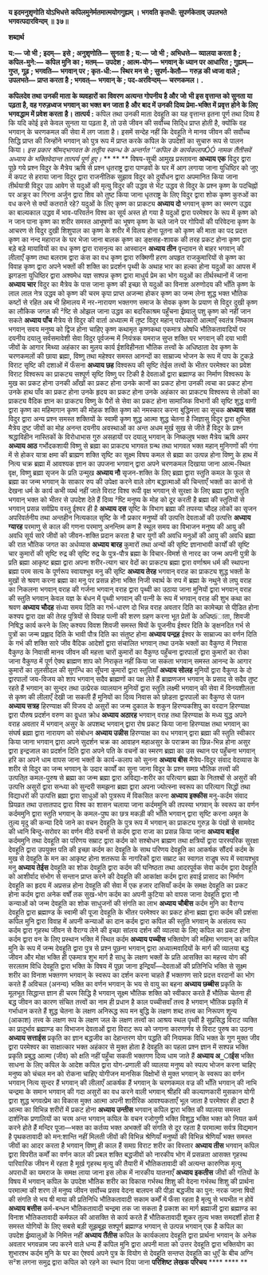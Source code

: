 **य इदमनुशृणोति योऽभिधत्ते** **कपिलमुनेर्मतमात्मयोगगुह्यम् ।** **भगवति कृतधी: सुपर्णकेताव्** **उपलभते भगवत्पदारविन्दम् ॥ ३७॥** 

**शब्दार्थ** 

**य:—** **जो भी** **; इदम्—** **इसे** **; अनुशृणोति—** **सुनता है** **; य:—** **जो भी** **; अभिधत्ते—** **व्यालया करता है** **; कपिल-मुने:—** **कपिल मुनि का** **; मतम्—** **उपदेश** **; आत्म-योग—** **भगवान् के ध्यान पर आधारित** **; गुह्यम्—** **गुप्त, गूढ़** **; भगवति—** **भगवान् पर** **; कृत-धी:—** **स्थिर मन से** **; सुपर्ण-केतौ—** **गरुड़ की ध्वजा वाले** **; उपलभते—** **प्राप्त करता है** **; भगवत्—** **भगवान् के** **; पद-अरविन्दम्—** **चरणकमल।** **.** 

**कपिलदेव तथा उनकी माता के व्यवहारों का विवरण अत्यन्त गोपनीय है और जो** **भी इस वृत्तान्त को सुनता या पढ़ता है, वह गरुड़ध्वज भगवान् का भक्त बन जाता है** **और बाद में उनकी दिव्य प्रेमा-भक्ति में प्रवृत्त होने के लिए भगवद्धाम में प्रवेश करता** **है।** **तात्पर्य :** कपिल तथा उनकी माता देवहूति का यह वृत्तान्त इतना पूर्ण तथा दिव्य है कि यदि कोई इसे केवल सुनता या पढ़ता है, तो उसे जीवन की सर्वोच्च सिदि्ध प्राप्त होती है, क्योंकि वह भगवान् के चरणकमल की सेवा में लग जाता है। इसमें सन्देह नहीं कि देवहूति ने मानव जीवन की सर्वोच्च सिद्धि प्राप्त की जिन्होंने भगवान् को पुत्र रूप में प्राप्त करके कपिल के उपदेशों का सुचारु रूप से पालन किया। *इस प्रकार श्रीमद्भागवत के ततृीय स्कन्ध के अन्तर्गत ''कपिल के कार्यकलापÓÓ नामक* *तैंतीसवें अध्याय के भक्तिवेदान्त तात्पर्य पूर्ण हुए।* ** ** ** विषय-सूची आमुख प्रस्तावना **अध्याय एक** विदुर द्वारा पूछे गये प्रश्न विदुर के मैत्रेय ऋषि से प्रश्न धृतराष्ट्र द्वारा पाण्डवों के घर में आग लगाया जाना युधिष्ठिर को जुए में कपट से हराया जाना विदुर द्वारा राजनीतिक सुझाव विदुर को दुर्योधन द्वारा अपमानित किया जाना तीर्थयात्री विदुर उग्र आवेग से यदुओं की मृत्यु विदुर की उद्धव से भेंट उद्धव से विदुर के प्रश्न कृष्ण के पदचिह्नों पर अक्रूर का गिरना अर्जुन द्वारा शिव को तुष्ट किया जाना धृतराष्ट्र के लिए विदुर द्वारा शोक कृष्ण कुरुओं का वध करने से क्यों कतराते रहे? यदुओं के लिए कृष्ण का प्राकट्य **अध्याय दो** भगवान् कृष्ण का स्मरण उद्धव का बाल्यकाल उद्धव में भाव-परिवर्तन विश्व का सूर्य अस्त हो गया है यदुओं द्वारा परमेश्वर के रूप में कृष्ण को न जान पाना कृष्ण का शरीर समस्त आभूषणों का भूषण कृष्ण के चले जाने पर गोपियों की परिवेदना कृष्ण के आचरण से विदुर दुखी शिशुपाल का कृष्ण के शरीर में विलय होना पूतना को कृष्ण की माता का पद प्रदत्त कृष्ण का नन्द महाराज के घर भेजा जाना बालक कृष्ण का ङ्क्षसह-शावक की तरह प्रकट होना कृष्ण द्वारा बड़े बड़े मायावियों का वध कृष्ण द्वारा रासनृत्य का आस्वादन **अध्याय तीन** वृन्दावन से बाहर भगवान् की लीलाएँ कृष्ण तथा बलराम द्वारा कंस का वध कृष्ण द्वारा रुक्मिणी हरण अपहृत राजकुमारियों से कृष्ण का विवाह कृष्ण द्वारा अपने भक्तों की शक्ति का प्रदर्शन पृथ्वी के अथाह भार का हल्का होना यदुओं का आपस में झगडऩा युधिष्ठिर द्वारा अश्वमेध यज्ञ सश्पन्न कृष्ण द्वारा माधुर्य प्रेम का भोग यदुओं का तीर्थस्थानों में जाना **अध्याय चार** विदुर का मैत्रेय के पास जाना कृष्ण की इच्छा से यदुओं का विनाश अरुणोदय की भाँति कृष्ण के लाल लाल नेत्र उद्धव को कृष्ण की चरम कृपा प्राप्त अजन्मा होकर कृष्ण का जन्म लेना शुद्ध भक्त भौतिक कष्टों से रहित अब भी हिमालय में नर-नारायण भक्तगण समाज के सेवक कृष्ण के प्रयाण से विदुर दुखी कृष्ण का लौकिक जगत की ²ष्टि से ओझल जाना उद्धव का बदरिकाश्रम पहुँचना ईष्र्यालु पशु कृष्ण को नहीं जान सकते **अध्याय पाँच** मैत्रेय से विदुर की वार्ता अध्यात्म में तुष्ट विदुर महान् परोपकारी आत्माएँ स्वतंत्र निष्काम भगवान् सवय मनुष्य को द्विज होना चाहिए कृष्ण कथामृत कृष्णकथा एकमात्र ओषधि भौतिकतावादियों पर दयनीय दयालु सर्वसमावेशी सेवा विदुर पूर्वजन्म में नियंत्रक यमराज सुप्त शक्ति पर भगवान् की दया भावी जीवों के आगार मिथ्या अहंकार का मुलय कार्य ईशविहीनता भौतिक तत्त्वों के अधिष्ठाता देव कृष्ण के चरणकमलों की छाया ब्रह्मा, विष्णु तथा महेश्वर समस्त आनन्दों का साम्राज्य भोजन के रूप में पाप के टुकड़े विराट सृष्टि की दशाओं में फँसना **अध्याय छह** विश्वरूप की सृष्टि तेईस तत्त्वों के भीतर परमेश्वर का प्रवेश विराट विश्वरूप का प्राकट्य सश्पूर्ण सृष्टि विष्णु पर टिकी है देवताओं द्वारा ब्रह्माण्ड का निर्माण विश्वरूप के मुख का प्रकट होना उनकी आँखों का प्रकट होना उनके कानों का प्रकट होना उनकी त्वचा का प्रकट होना उनके हाथ पाँव का प्रकट होना उनके हृदय का प्रकट होना उनके अहंकार का प्राकट्य विश्वरूप से लोकों का प्राकट्य वैदिक ज्ञान का प्राकट्य विष्णु के पैरों से सेवा का प्रकट होना सामाजिक विभागों की सृष्टि शुद्ध वाणी द्वारा कृष्ण का महिमागान कृष्ण की मोहक शक्ति कृष्ण को नमस्कार करना बुद्धिमत्ता का सूचक **अध्याय सात** विदुर द्वारा अन्य प्रश्न समस्त शक्तियों के स्वामी कृष्ण शुद्ध आत्मा शुद्ध चेतना है जिज्ञासु विदुर द्वारा क्षुभित मैत्रेय दुष्ट जीवों का मोह अनन्त दयनीय अवस्थाओं का अन्त अधम मूर्ख सुख से जीते हैं विदुर के प्रश्न श्रद्धाविहीन नास्तिकों के विरोधाभास गुरु असहायों पर दयालु भगवान् के निष्कलुष भक्त मैत्रेय ऋषि अमर **अध्याय आठ** गर्भोदकशायी विष्णु से ब्रह्मा का प्राकट्य भागवत ग्रन्थ तथा भागवत भक्त महान् मुनिगणों की गंगा में से होकर यात्रा क्षमा की ब्राह्मण शक्ति सृष्टि का सूक्ष्म विषय कमल से ब्रह्मा का उत्पन्न होना विष्णु के हाथ में नित्य चक्र ब्रह्मा में आवश्यक ज्ञान का उपजना भगवान् द्वारा अपने चरणकमल दिखाया जाना आत्म-स्थित वृक्ष, विष्णु ब्रह्मा सृजन के प्रति उन्मुख **अध्याय नौ** सृजन-शक्ति के लिए ब्रह्मा द्वारा स्तुति कमल के फूल से ब्रह्मा का जन्म भगवान् के साकार रुप की उपेक्षा करने वाले लोग बद्धात्माओं की चिन्ताएँ भक्तों का कानों से देखना धर्म के कार्य कभी व्यर्थ नहीं जाते विराट विश्व रूपी वृक्ष भगवान् से सुरक्षा के लिए ब्रह्मा द्वारा स्तुति भगवान् भक्त को भीतर से उपदेश देते हैं दिव्य ²ष्टि मनुष्य के मोह को दूर करती है ब्रह्मा की स्तुतियों से भगवान् प्रसन्न सर्वप्रिय वस्तु ईश्वर ही है **अध्याय दस** सृष्टि के विभाग ब्रह्मा की तपस्या चौदह लोकों का सृजन अपरिवर्तनीय तथा अन्तहीन नित्यकाल सृष्टि के नौ प्रकार मनुष्यों की उत्पत्ति देवताओं की उत्पत्ति **अध्याय ग्यारह** परमाणु से काल की गणना परमाणु अनन्तिम कण है स्थूल समय का विभाजन मनुष्य की आयु की अवधि सूर्य सारे जीवों को जीवन-शक्ति प्रदान करता है चार युगों की अवधि मनुओं की आयु की अवधि ब्रह्मा की रात भौतिक जगत का अर्धव्यास **अध्याय बारह** कुमारों तथा अन्यों की सृष्टि ज्ञानाभावी कार्यों की सृष्टि चार कुमारों की सृष्टि रुद्र की सृष्टि रुद्र के पुत्र-पौत्र ब्रह्मा के विचार-विमर्श से नारद का जन्म अपनी पुत्री के प्रति ब्रह्मा आकृष्ट ब्रह्मा द्वारा अपना शरीर-त्याग चार वेदों का प्राकट्य ब्रह्मा द्वारा वर्णाश्रम धर्म की स्थापना ब्रह्मा परम सत्य के पूर्णरूप स्वायश्भुव मनु की सृष्टि **अध्याय तेरह** भगवान् वराह का प्राकट्य शुद्ध भक्तों के मुखों से श्रवण करना ब्रह्मा का मनु पर प्रसन्न होना भक्ति निजी स्वार्थ के रुप में ब्रह्मा के नथुने से लघु वराह का निकलना भगवान् वराह की गर्जना भगवान् वराह द्वारा पृथ्वी का उठाया जाना मुनियों द्वारा भगवान् वराह की स्तुति भगवान् केवल यज्ञ के बंधन में पृथ्वी भगवान् की पत्नी के रूप में भगवान् वराह की शुभ कथा का श्रवण **अध्याय चौदह** संध्या समय दिति का गर्भ-धारण दो भिन्न वराह अवतार दिति का कामेच्छा से पीडि़त होना कश्यप द्वारा दक्ष की तेरह पुत्रियों से विवाह पत्नी की शरण ग्रहण करना भूत प्रेतों के अधिष्ठïाता, शिवजी निषिद्ध कार्य करने के लिए कश्यप विवश शिवजी समस्त षियों के पूजनीय ईश्वर दिति के ङ्क्षनदित गर्भ से पुत्रों का जन्म प्रह्लाद दिति के भावी पौत्र दिति का संतुष्ट होना **अध्याय पन्द्रह** ईश्वर के साम्राज्य का वर्णन दिति के गर्भ की शक्ति सारे जीव वैदिक आदेशों द्वारा संचालित भगवान् तथा उनके भक्तों का वैकुण्ठ में निवास वैकुण्ठ के निवासी मानव जीवन की महत्ता चारों कुमारों का वैकुण्ठ पहुँचना द्वारपालों द्वारा कुमारों का रोका जाना वैकुण्ठ में पूर्ण ऐक्य ब्राह्मण शाप को निराकृत नहीं किया जा सकता भगवान् समस्त आनन्द के आगार कुमारों का तुलसीदल की सुगन्धि का सूँघना कुमारों द्वारा स्तुतियाँ **अध्याय सोलह** मुनियों द्वारा वैकुण्ठ के दो द्वारपालों जय-विजय को शाप भगवान् सदैव ब्राह्मणों का पक्ष लेते हैं ब्राह्मणजन भगवान् के प्रसाद से सदैव तुष्ट रहते हैं भगवान् का सुन्दर तथा उत्प्रेरक व्यालयान मुनियों द्वारा स्तुति लक्ष्मी भगवान् की सेवा में विनयशीलता से कृष्ण की लीलाएँ देखी जा सकती हैं मुनियों का दिव्य निवास को छोडऩा द्वारपालों का वैकुण्ठ से पतन **अध्याय सत्रह** हिरण्याक्ष की विजय दो असुरों का जन्म दुकाल के शकुन हिरण्यकशिपु का वरदान हिरण्याक्ष द्वारा पौरुष प्रदर्शन वरुण का वॢधत क्रोध **अध्याय अठारह** भगवान् वराह तथा हिरण्याक्ष के मध्य युद्ध अपने वराह अवतार में भगवान् असुर के अपशब्द भगवान् द्वारा रोष प्रकट किया जाना हिरण्याक्ष तथा भगवान् का संघर्ष ब्रह्मा द्वारा नारायण को संबोधन **अध्याय उन्नीस** हिरण्याक्ष का वध भगवान् द्वारा ब्रह्मा की स्तुति स्वीकार किया जाना भगवान् द्वारा अपने सुदर्शन चक्र का आवाहन महाअसुर के पराक्रम का छिन्न-भिन्न होना असुर द्वारा इन्द्रजाल का प्रदर्शन दिति द्वारा अपने पति के वचनों का स्मरण ब्रह्मा का उस स्थान पर पहुँचना भगवान् हरि का अपने धाम वापस जाना भक्तों के कार्य-कलाप को सुनना **अध्याय बीस** मैत्रेय-विदुर संवाद वेदव्यास के शरीर से विदुर का जन्म भगवान् के उदार कार्यों का सुना जाना विदुर के प्रश्न समग्र भौतिक तत्त्वों की उत्पति्त कमल-पुरुष से ब्रह्मा का जन्म ब्रह्मा द्वारा अविद्या-शरीर का परित्याग ब्रह्मा के नितश्बों से असुरों की उत्पत्ति असुरों द्वारा सन्ध्या को सुन्दरी समझना ब्रह्मा द्वारा अपना ज्योत्स्ना स्वरूप का परित्याग सिद्धों तथा विद्याधरों की उत्पत्ति ब्रह्मा द्वारा साधुओं को पुत्ररूप में विकसित करना **अध्याय इक्कीस** मनु-कर्दम संवाद प्रियव्रत तथा उत्तातपाद द्वारा विश्व का शासन चलाया जाना कर्दममुनि की तपस्या भगवान् के स्वरूप का वर्णन कर्दममुनि द्वारा स्तुति भगवान् के कमल-पुष्प का छत्र मकड़ी की भाँति भगवान् द्वारा सृष्टि करना अमृत के तुल्य मृदु की कन्या दिये जाने का वचन देवहूति के पुत्र रूप में भगवान् का प्राकट्य गुरुड़ के पंखों से सामवेद की ध्वनि बिन्दु-सरोवर का वर्णन मीठे वचनों से कर्दम द्वारा राजा का प्रसन्न किया जाना **अध्याय बाईस** कर्दममुनि तथा देवहूति का परिणय सम्राट द्वारा कर्दम को सश्बोधन ब्राह्मण तथा क्षत्रियों द्वारा पारस्परिक सुरक्षा देवहूति द्वारा उपयुक्त पति की इच्छा कर्दम का देवहूति के साथ परिणय देवहूति का आकर्षक सौंदर्य कर्दम के मुख से देवहूति के मन का आकृष्ट होना शतरूपा के नागरिकों द्वारा सम्राट का स्वागत राजॢष रूप में स्वायश्भुव मनु **अध्याय तेईस** देवहूति का शोक देवहूति द्वारा कर्दम की घनिष्ठता तथा आदरपूर्वक सेवा कर्दम द्वारा देवहूति को आशीर्वाद संभोग से सन्तान प्राप्त करने की देवहूति की आकांक्षा कर्दम द्वारा हवाई प्रासाद का निर्माण देवहूति का हृदय में अप्रसन्न होना देवहूति की सेवा में एक हजार दासियाँ कर्दम के समक्ष देवहूति का प्रकट होना कर्दम द्वारा अनेक वर्षों तक सुख-भोग कर्दम का अपनी कुटिया को वापस जाना देवहूति द्वारा नौ कन्याओं को जन्म देवहूति का शोक साधुजनों की संगति का लाभ **अध्याय चौबीस** कर्दम मुनि का वैराग्य देवहूति द्वारा ब्रह्माण्ड के स्वामी की पूजा देवहूति के भीतर परमेश्वर का प्रकट होना ब्रह्मा द्वारा कर्दम की प्रशंसा कपिल मुनि द्वारा विवाह में अपनी कन्याओं का दान कर्दम द्वारा कपिल की स्तुति भगवान् के असंलय रूप कर्दम द्वारा गृहस्थ जीवन से वैराग्य लेने की इच्छा सांलय दर्शन की व्यालया के लिए कपिल का प्रकट होना कर्दम द्वारा वन के लिए प्रस्थान भक्ति में स्थित कर्दम **अध्याय पच्चीस** भक्तियोग की महिमा भगवान् का कपिल मुनि के रूप में जन्म देवहूति द्वारा पुत्र से प्रश्न पूछना भगवान् द्वारा अध्यात्मवादियों के मार्ग की व्यालया बद्ध जीवन और मोक्ष भक्ति ही एकमात्र शुभ मार्ग है साधु के लक्षण भक्तों के प्रति आसक्ति का महत्त्व योग की सरलतम विधि देवहूति द्वारा भक्ति के विषय में पूछा जाना इन्द्रियाँ—देवताओं की प्रतिनिधि भक्ति से सूक्ष्म शरीर का विनाश भक्तगण भगवान् के स्वरूप का दर्शन करना चाहते हैं भक्तगण सारे प्रदत्त वरदानों का भोग करते हैं अविचल (अनन्य) भक्ति का वर्णन भगवान् के भय से वायु का बहना **अध्याय छब्बीस** प्रकृति के मूलभूत सिद्धान्त ज्ञान ही चरम सिद्धि है भगवान् सूक्ष्म भौतिक शक्ति को स्वीकार करते हैं भौतिक चेतना ही बद्ध जीवन का कारण संचित तत्त्वों का नाम ही प्रधान है काल पच्चीसवाँ तत्त्व है भगवान् भौतिक प्रकृति में गर्भाधान करते हैं शुद्ध चेतना के लक्षण अनिरूद्ध रूप मन बुद्धि के लक्षण शब्द तत्त्व का निरूपण शून्य (आकाश) तत्त्व के लक्षण रूप के लक्षण जल के लक्षण तत्त्वों का आश्रय स्थल पृथ्वी है सुप्रसिद्ध विराट व्यक्ति का प्रादुर्भाव ब्रह्माण्ड का विभाजन देवताओं द्वारा विराट रूप को जगाना कारणार्णव से विराट पुरुष का उठना **अध्याय सत्ताईस** प्रकृति का ज्ञान बद्धजीव का देहान्तरण योग पद्धति की नियामक विधि भक्त के गुण मुक्त जीव द्वारा परमेश्वर का साक्षात्कार भक्त अहंकार से मुक्त होता है देवहूति का पहला प्रश्न ज्ञान में सश्पन्न भक्ति प्रकृति प्रबुद्ध आत्मा (जीव) को क्षति नहीं पहुँचा सकती भक्तगण दिव्य धाम जाते हैं **अध्याय अ_ाईस** भक्ति साधना के लिए कपिल के आदेश कपिल द्वारा योग-प्रणाली की व्यालया मनुष्य को स्पल्प भोजन करना चाहिए मनुष्य को चंचल मन को रोकना चाहिए योगीजन मानसिक विक्षोभों से मुक्त भगवान् के स्वरूप का वर्णन भगवान् नित्य सुन्दर हैं भगवान् की लीलाएँ आकर्षक हैं भगवान् के चरणकमल वज्र की भाँति भगवान् की नाभि चन्द्रमा के समान भगवान् की गदा असुरों का वध करने वाली भगवान् श्रीहरि की कल्याणकारी मुसकान योगी द्वारा शुद्ध भगवत्प्रेम का विकास मुक्त आत्मा अपनी शारीरिक आवश्यकताएँ भूल जाता है परमेश्वर ही द्रष्टा है आत्मा का विभिन्न शरीरों में प्रकट होना **अध्याय उन्तीस** भगवान् कपिल द्वारा भक्ति की व्यालया समस्त दार्शनिक प्रणालियों का चरम अन्त भगवान् कपिल के वचन रजोगुणी भक्ति विशुद्ध भक्ति भक्त को नियत कर्म करने होते हैं मन्दिर पूजा—भक्त का कर्तव्य भक्त अभक्तों की संगति से दूर रहता है परमात्मा सर्वत्र विद्यमान है पृथकतावादी को मन:शान्ति नहीं मिलती जीवों की विभिन्न श्रेणियाँ मनुष्यों की विभिन्न श्रेणियाँ भक्त समस्त जीवों का आदर करता है भगवान् विष्णु ही काल हैं समग्र विराट शरीर का विस्तार **अध्याय तीस** भगवान् कपिल द्वारा विपरीत कर्मों का वर्णन काल की प्रबल शक्ति बद्धजीवों को नारकीय भोग में प्रसन्नता आसक्त गृहस्थ पारिवारिक जीवन में रहता है मूर्ख गृहस्थ मृत्यु की तैयारी में भौतिकतावादी की अत्यन्त कारुणिक मृत्यु अपराधी का यमराज के समक्ष लाया जाना इस लोक में नारकीय यातनाएँ **अध्याय इकतीस** जीवों की गतियों के विषय में भगवान् कपिल के उपदेश भौतिक शरीर का विकास गर्भस्थ शिशु की वेदना गर्भस्थ शिशु की प्रार्थना परमात्मा की शरण लें मनुष्य जीवन सर्वोच्च प्रसव वेदना बालपन की पीड़ा बद्धजीव का पुन: नरक जाना षियों की संगति से भय षी माया की प्रतिनिधि भौतिकतावादी सकाम कर्मों में फँसा रहता है मृत्यु से भयभीत न होवें **अध्याय बत्तीस** कर्म-बन्धन भौतिकतावादी चन्द्रमा तक जा सकता है प्रकाश का मार्ग ब्रह्माजी द्वारा ब्रह्माण्ड का विनाश भौतिकतावादी कर्मफल की आसक्ति से कार्य करते हैं भौतिकतावादी शूकर तुल्य भक्त समदर्शी होता है समस्त योगियों के लिए सबसे बड़ी सूझबूझ सश्पूर्ण ब्रह्माण्ड भगवान् से उत्पन्न भगवान् एक है कपिल का उपदेश ईष्र्यालुओं के निमित्त नहीं **अध्याय तैंतीस** कपिल के कार्यकलाप देवहूति द्वारा प्रार्थना भगवान् के अनेक अवतार भगवन्नाम जप करने वाले धन्य हैं कपिल मुनि द्वारा अपनी माता को उत्तर देवहूति द्वारा भक्तियोग का शुभारश्भ कर्दम मुनि के घर का ऐश्वर्य अपने पुत्र के वियोग से देवहूति सन्तप्त देवहूति का धुएँ के बीच अग्नि स²श लगना समुद्र द्वारा कपिल को रहने का स्थान दिया जाना **परिशिष्ट** **लेखक परिचय** **** **** ** 